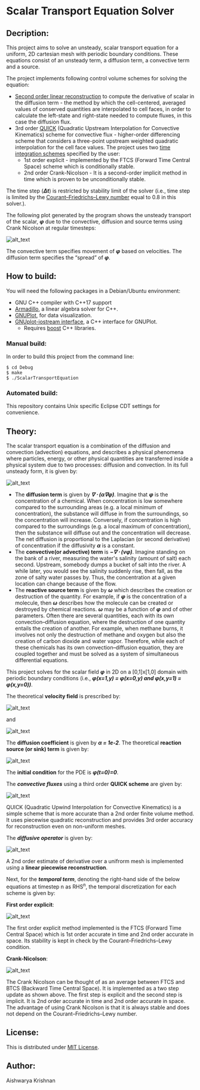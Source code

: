 # Scalar Transport Equation Solver

## Decription:
This project aims to solve an unsteady, scalar transport equation for a uniform, 2D cartesian mesh with periodic boundary conditions. These equations consist of an unsteady term, a diffusion term, a convective term and a source.

The project implements following control volume schemes for solving the equation:
 - [Second order linear reconstruction](https://en.wikipedia.org/wiki/MUSCL_scheme) to compute the derivative of scalar in the diffusion term - the method by which the cell-centered, averaged values of conserved quantities are interpolated to cell faces, in order to calculate the left-state and right-state needed to compute fluxes, in this case the diffusion flux.
 - 3rd order [QUICK](https://en.wikipedia.org/wiki/QUICK_scheme) (Quadratic Upstream Interpolation for Convective Kinematics) scheme for convective flux - higher-order differencing scheme that considers a three-point upstream weighted quadratic interpolation for the cell face values.
 The project uses two [time integration schemes](https://en.wikipedia.org/wiki/Temporal_discretization) specified by the user:
    - 1st order explicit - implemented by the FTCS (Forward Time Central Space) scheme which is conditionally stable.
    - 2nd order Crank-Nicolson - It is a second-order implicit method in time which is proven to be unconditionally stable.
    
 The time step (**_Δt_**) is restricted by stability limit of the solver (i.e., time step is limited by the [Courant–Friedrichs–Lewy number](https://en.wikipedia.org/wiki/Courant%E2%80%93Friedrichs%E2%80%93Lewy_condition) equal to 0.8 in this solver.).
    
The following plot generated by the program shows the unsteady transport of the scalar, **_φ_** due to the convective, diffusion and source terms using Crank Nicolson at regular timesteps:

![alt_text](https://github.com/aishkrish3/Scalar-Transport-Equation-Solver/blob/master/documentation/Output.png "Scalar transport at regular timesteps using CN time integration")

The convective term specifies movement of **_φ_** based on velocities. The diffusion term specifies the “spread” of **_φ_**. 

## How to build:
You will need the following packages in a Debian/Ubuntu environment:
 - GNU C++ compiler with C++17 support
 - [Armadillo](http://arma.sourceforge.net/download.html), a linear algebra solver for C++.
 - [GNUPlot](http://www.gnuplot.info/download.html), for data visualization.
 - [GNUplot-iostream interface](https://code.google.com/archive/p/gnuplot-cpp/), a C++ interface for GNUPlot.
   - Requires [boost](https://www.boost.org/users/download/) C++ libraries.

### Manual build:
In order to build this project from the command line:
```console
$ cd Debug
$ make
$ ./ScalarTransportEquation
```

### Automated build:
This repository contains Unix specific Eclipse CDT settings for convenience. 

## Theory:
The scalar transport equation is a combination of the diffusion and convection (advection) equations, and describes a physical phenomena where particles, energy, or other physical quantities are transferred inside a physical system due to two processes: diffusion and convection. In its full unsteady form, it is given by:

![alt_text](https://github.com/aishkrish3/Scalar-Transport-Equation-Solver/blob/master/documentation/Scalar%20equation.JPG "Scalar transport Equation")

 - The **diffusion term** is given by **_∇ ⋅ (α∇φ)_**. Imagine that **_φ_** is the concentration of a chemical. When concentration is low somewhere compared to the surrounding areas (e.g. a local minimum of concentration), the substance will diffuse in from the surroundings, so the concentration will increase. Conversely, if concentration is high compared to the surroundings (e.g. a local maximum of concentration), then the substance will diffuse out and the concentration will decrease. The net diffusion is proportional to the Laplacian (or second derivative) of concentration if the diffusivity **_α_** is a constant.
 - The **convective(or advective) term** is **_−∇ ⋅ (vφ)_**. Imagine standing on the bank of a river, measuring the water's salinity (amount of salt) each second. Upstream, somebody dumps a bucket of salt into the river. A while later, you would see the salinity suddenly rise, then fall, as the zone of salty water passes by. Thus, the concentration at a given location can change because of the flow.
 - The **reactive source term** is given by **_ω_** which describes the creation or destruction of the quantity. For example, if **_φ_** is the concentration of a molecule, then **_ω_** describes how the molecule can be created or destroyed by chemical reactions. **_ω_** may be a function of **_φ_** and of other parameters. Often there are several quantities, each with its own convection–diffusion equation, where the destruction of one quantity entails the creation of another. For example, when methane burns, it involves not only the destruction of methane and oxygen but also the creation of carbon dioxide and water vapor. Therefore, while each of these chemicals has its own convection–diffusion equation, they are coupled together and must be solved as a system of simultaneous differential equations.

This project solves for the scalar field **_φ_** in 2D on a [0,1]x[1,0] domain with periodic boundary conditions (i.e., **_φ(x=1,y) = φ(x=0,y) and φ(x,y=1) = φ(x,y=0))_**.

The theoretical **velocity field** is prescribed by:

![alt_text](https://github.com/aishkrish3/Scalar-Transport-Equation-Solver/blob/master/documentation/u_velocity.JPG "Velocity in x direction")

and

![alt_text](https://github.com/aishkrish3/Scalar-Transport-Equation-Solver/blob/master/documentation/v_velocity.JPG "Velocity in y direction")

The **diffusion coefficient** is given by **_α = 1e-2_**.
The theoretical **reaction source (or sink) term** is given by:

![alt_text](https://github.com/aishkrish3/Scalar-Transport-Equation-Solver/blob/master/documentation/source.JPG "Reaction surce term")

The **initial condition** for the PDE is **_φ(t=0)=0_**.

The **_convective fluxes_** using a third order **QUICK scheme** are given by:

![alt_text](https://github.com/aishkrish3/Scalar-Transport-Equation-Solver/blob/master/documentation/QUICK.JPG "QUICK Scheme")

QUICK (Quadratic Upwind Interpolation for Convective Kinematics) is a simple scheme that is more accurate than a 2nd order finite volume method. It uses piecewise quadratic reconstruction and provides 3rd order accuracy for reconstruction even on non-uniform meshes.

The **_diffusive operator_** is given by:

![alt_text](https://github.com/aishkrish3/Scalar-Transport-Equation-Solver/blob/master/documentation/diffusion.JPG "Diffusive operator")

A 2nd order estimate of derivative over a unifrorm mesh is implemented using a **linear piecewise reconstruction**.

Next, for the **_temporal term_**, denoting the right-hand side of the below equations at timestep n as RHS<sup>n</sup>, the temporal discretization for each scheme is given by:

**First order explicit**:

![alt_text](https://github.com/aishkrish3/Scalar-Transport-Equation-Solver/blob/master/documentation/FirstOrderExplicit.JPG "First Order Explicit")

The first order explicit method implemented is the FTCS (Forward Time Central Space) which is 1st order accurate in time and 2nd order accurate in space. Its stability is kept in check by the Courant–Friedrichs–Lewy condition.

**Crank-Nicolson**:

![alt_text](https://github.com/aishkrish3/Scalar-Transport-Equation-Solver/blob/master/documentation/CrankNicolson.JPG "Crank Nicolson")

The Crank Nicolson can be thought of as an average between FTCS and BTCS (Backward Time Central Space). It is implemented as a two step update as shown above. The first step is explicit and the second step is implicit. It is 2nd order accurate in time and 2nd order accurate in space. The advantage of using Crank Nicolson is that it is always stable and does not depend on the Courant–Friedrichs–Lewy number.


## License:
This is distributed under [MIT License](https://github.com/aishkrish3/Scalar-Transport-Equation-Solver/edit/master/LICENSE).
 
## Author:
Aishwarya Krishnan
